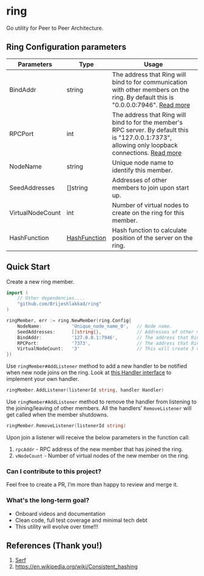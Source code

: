 # ring
Go utility for Peer to Peer Architecture.

## Ring Configuration parameters
| Parameters       | Type                                                                                                             | Usage                                                                                                                                                                                                      |
|------------------|------------------------------------------------------------------------------------------------------------------|------------------------------------------------------------------------------------------------------------------------------------------------------------------------------------------------------------|
| BindAddr         | string                                                                                                           | The address that Ring will bind to for communication with other members on the ring. By default this is "0.0.0.0:7946". [Read more](https://www.serf.io/docs/agent/options.html#bind)                      |
| RPCPort          | int                                                                                                              | The address that Ring will bind to for the member's RPC server. By default this is "127.0.0.1:7373", allowing only loopback connections. [Read more](https://www.serf.io/docs/agent/options.html#rpc-addr) |
| NodeName         | string                                                                                                           | Unique node name to identify this member.                                                                                                                                                                  |
| SeedAddresses    | []string                                                                                                         | Addresses of other members to join upon start up.                                                                                                                                                          |
| VirtualNodeCount | int                                                                                                              | Number of virtual nodes to create on the ring for this member.                                                                                                                                             |
| HashFunction     | [HashFunction](https://github.com/Brijeshlakkad/ring/blob/f6306cf287105f18f831db916ef01823ef867fd4/types.go#L10) | Hash function to calculate position of the server on the ring.                                                                                                                                             | 
## Quick Start
Create a new ring member.
```go
import (
	// Other dependencies....
	"github.com/Brijeshlakkad/ring"
)

ringMember, err := ring.NewMember(ring.Config{
    NodeName:           'Unique_node_name_0',   // Node name.
    SeedAddresses:      []string{},             // Addresses of other members to join upon start up.
    BindAddr:           '127.0.0.1:7946',       // The address that Ring will bind to for communication with other members on the ring. By default this is "0.0.0.0:7946".
    RPCPort:            '7373',                 // The address that Ring will bind to for the member's RPC server. By default this is "127.0.0.1:7373", allowing only loopback connections.
    VirtualNodeCount:   '3'                     // This will create 3 virtual nodes on the ring.
})
```

Use `ringMember#AddListener` method to add a new handler to be notified when new node joins on the ring.
Look at [this Handler interface](https://github.com/Brijeshlakkad/ring/blob/f6306cf287105f18f831db916ef01823ef867fd4/types.go#L4) to implement your own handler.
```go
ringMember.AddListener(listenerId string, handler Handler)
```

Use `ringMember#AddListener` method to remove the handler from listening to the joining/leaving of other members.
All the handlers' `RemoveListener` will get called when the member shutdowns.
```go
ringMember.RemoveListener(listenerId string)
```

Upon join a listener will receive the below parameters in the function call:
1. `rpcAddr` - RPC address of the new member that has joined the ring.
2. `vNodeCount` - Number of virtual nodes of the new member on the ring.

### **Can I contribute to this project?**
Feel free to create a PR, I’m more than happy to review and merge it.

### **What's the long-term goal?**
- Onboard videos and documentation
- Clean code, full test coverage and minimal tech debt
- This utility will evolve over time!!!

## References (Thank you!)
1. [Serf](https://github.com/hashicorp/serf)
2. https://en.wikipedia.org/wiki/Consistent_hashing